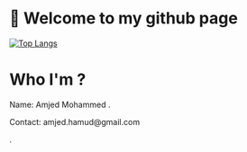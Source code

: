 # 👋 Welcome to my github page
 [![Top Langs](https://github-readme-stats.vercel.app/api/top-langs/?username=Amjedd&layout=compact&theme=radical)](https://github.com/Amjedd/github-readme-stats)


# Who I'm ?
<p> Name: Amjed Mohammed .</p>
<p> Contact: amjed.hamud@gmail.com</p>.






  
  


